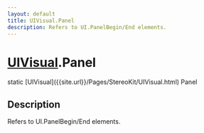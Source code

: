 ```yaml
---
layout: default
title: UIVisual.Panel
description: Refers to UI.PanelBegin/End elements.
---
```

# [UIVisual]({{site.url}}/Pages/StereoKit/UIVisual.html).Panel

<div class='signature' markdown='1'>
static [UIVisual]({{site.url}}/Pages/StereoKit/UIVisual.html) Panel
</div>

## Description
Refers to UI.PanelBegin/End elements.

